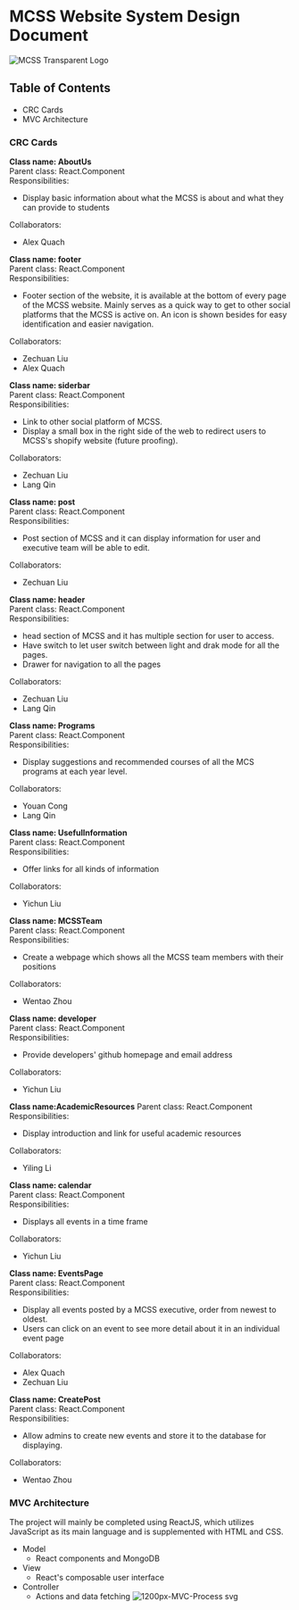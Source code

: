 # MCSS Website System Design Document

![MCSS Transparent Logo](https://user-images.githubusercontent.com/56453666/107679203-441cbf80-6c6a-11eb-8573-5f18d0b20ba1.png)


## Table of Contents
- CRC Cards
- MVC Architecture


### CRC Cards
**Class name: AboutUs**  
Parent class: React.Component  
Responsibilities:  
- Display basic information about what the MCSS is about and what they can provide to students

Collaborators:  
- Alex Quach


**Class name: footer**  
Parent class: React.Component  
Responsibilities:  
- Footer section of the website, it is available at the bottom of every page of the MCSS website. Mainly serves as a quick way to get to other social platforms that the MCSS is active on. An icon is shown besides for easy identification and easier navigation.

Collaborators:  
- Zechuan Liu 
- Alex Quach

**Class name: siderbar**  
Parent class: React.Component  
Responsibilities:  
- Link to other social platform of MCSS.
- Display a small box in the right side of the web to redirect users to MCSS's shopify website (future proofing).

Collaborators:  
- Zechuan Liu 
- Lang Qin

**Class name: post**  
Parent class: React.Component  
Responsibilities:  
- Post section of MCSS and it can display information for user and executive team will be able to edit.

Collaborators:  
- Zechuan Liu 

**Class name: header**  
Parent class: React.Component  
Responsibilities:  
- head section of MCSS and it has multiple section for user to access.
- Have switch to let user switch between light and drak mode for all the pages.
- Drawer for navigation to all the pages

Collaborators:  
- Zechuan Liu 
- Lang Qin

**Class name: Programs**  
Parent class: React.Component  
Responsibilities:  
- Display suggestions and recommended courses of all the MCS programs at each year level.

Collaborators:
- Youan Cong
- Lang Qin

**Class name: UsefulInformation**  
Parent class: React.Component  
Responsibilities:  
- Offer links for all kinds of information

Collaborators:
- Yichun Liu

**Class name: MCSSTeam**  
Parent class: React.Component  
Responsibilities:  
- Create a webpage which shows all the MCSS team members with their positions

Collaborators:
- Wentao Zhou

**Class name: developer**  
Parent class: React.Component  
Responsibilities:  
- Provide developers' github homepage and email address

Collaborators:
- Yichun Liu

**Class name:AcademicResources**
Parent class: React.Component
Responsibilities:
- Display introduction and link for useful academic resources

Collaborators:
- Yiling Li

**Class name: calendar**  
Parent class: React.Component  
Responsibilities:  
- Displays all events in a time frame

Collaborators:
- Yichun Liu

**Class name: EventsPage**  
Parent class: React.Component  
Responsibilities:  
- Display all events posted by a MCSS executive, order from newest to oldest.
- Users can click on an event to see more detail about it in an individual event page

Collaborators:  
- Alex Quach
- Zechuan Liu

**Class name: CreatePost**  
Parent class: React.Component  
Responsibilities:  
- Allow admins to create new events and store it to the database for displaying.

Collaborators:  
- Wentao Zhou

### MVC Architecture
The project will mainly be completed using ReactJS, which utilizes JavaScript as its main language and is supplemented with HTML and CSS.
- Model
  - React components and MongoDB
- View
  - React's composable user interface
- Controller
  - Actions and data fetching
![1200px-MVC-Process svg](https://user-images.githubusercontent.com/56453666/107681990-c8bd0d00-6c6d-11eb-9e65-aa186ee81944.png)

